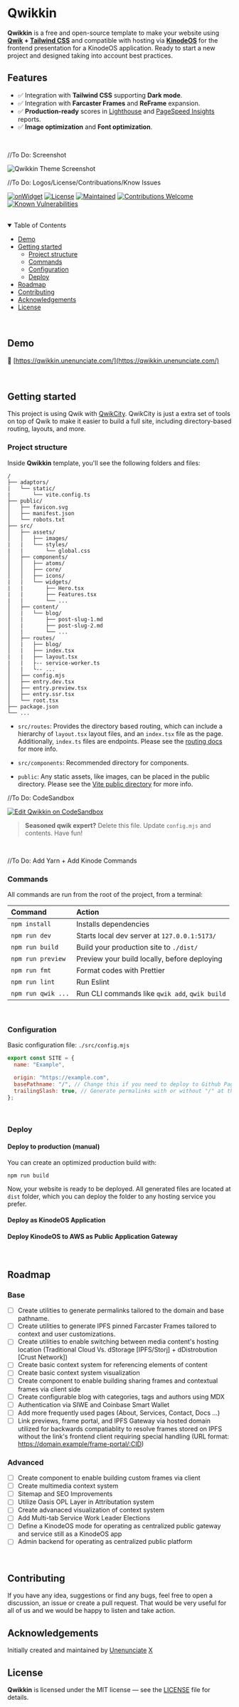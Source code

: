 # Qwikkin

**Qwikkin** is a free and open-source template to make your website using **[Qwik](https://qwik.builder.io/) + [Tailwind CSS](https://tailwindcss.com/)** and compatible with hosting via **[KinodeOS](https://kinode.org/)** for the frontend presentation for a KinodeOS application. Ready to start a new project and designed taking into account best practices.

## Features

- ✅ Integration with **Tailwind CSS** supporting **Dark mode**.
- ✅ Integration with **Farcaster Frames** and **ReFrame** expansion.
- ✅ **Production-ready** scores in [Lighthouse](https://web.dev/measure/) and [PageSpeed Insights](https://pagespeed.web.dev/) reports.
- ✅ **Image optimization** and **Font optimization**.

<br>

//To Do: Screenshot

<img src="./screenshot.jpg" alt="Qwikkin Theme Screenshot">

//To Do: Logos/License/Contribuations/Know Issues

[![onWidget](https://custom-icon-badges.demolab.com/badge/made%20by%20-onWidget-556bf2?style=flat-square&logo=onwidget&logoColor=white&labelColor=101827)](https://onwidget.com)
[![License](https://img.shields.io/github/license/onwidget/qwind?style=flat-square&color=dddddd&labelColor=000000)](https://github.com/onwidget/qwind/blob/main/LICENSE.md)
[![Maintained](https://img.shields.io/badge/maintained%3F-yes-brightgreen.svg?style=flat-square)](https://github.com/onwidget)
[![Contributions Welcome](https://img.shields.io/badge/contributions-welcome-brightgreen.svg?style=flat-square)](https://github.com/onwidget/qwind#contributing)
[![Known Vulnerabilities](https://snyk.io/test/github/onwidget/qwind/badge.svg?style=flat-square)](https://snyk.io/test/github/onwidget/qwind)

<br>

<details open>
<summary>Table of Contents</summary>

- [Demo](#demo)
- [Getting started](#getting-started)
  - [Project structure](#project-structure)
  - [Commands](#commands)
  - [Configuration](#configuration)
  - [Deploy](#deploy)
- [Roadmap](#roadmap)
- [Contributing](#contributing)
- [Acknowledgements](#acknowledgements)
- [License](#license)

</details>

<br>

## Demo

📌 [https://qwikkin.unenunciate.com/](https://qwikkin.unenunciate.com/)

<br>

## Getting started

This project is using Qwik with [QwikCity](https://qwik.builder.io/qwikcity/overview/). QwikCity is just a extra set of tools on top of Qwik to make it easier to build a full site, including directory-based routing, layouts, and more.

### Project structure

Inside **Qwikkin** template, you'll see the following folders and files:

```
/
├── adaptors/
|   └── static/
|       └── vite.config.ts
├── public/
│   ├── favicon.svg
│   ├── manifest.json
│   └── robots.txt
├── src/
│   ├── assets/
│   │   ├── images/
|   |   └── styles/
|   |       └── global.css
│   ├── components/
│   │   ├── atoms/
│   │   ├── core/
│   │   ├── icons/
|   |   └── widgets/
|   |       ├── Hero.tsx
|   |       ├── Features.tsx
|   |       └── ...
│   ├── content/
│   |   └── blog/
│   |       ├── post-slug-1.md
│   |       ├── post-slug-2.md
│   |       └── ...
│   ├── routes/
│   |   ├── blog/
│   |   ├── index.tsx
|   |   ├── layout.tsx
|   |   ├-- service-worker.ts
│   |   └-- ...
│   ├── config.mjs
│   ├── entry.dev.tsx
│   ├── entry.preview.tsx
│   ├── entry.ssr.tsx
│   └── root.tsx
├── package.json
└── ...
```

- `src/routes`: Provides the directory based routing, which can include a hierarchy of `layout.tsx` layout files, and an `index.tsx` file as the page. Additionally, `index.ts` files are endpoints. Please see the [routing docs](https://qwik.builder.io/qwikcity/routing/overview/) for more info.

- `src/components`: Recommended directory for components.

- `public`: Any static assets, like images, can be placed in the public directory. Please see the [Vite public directory](https://vitejs.dev/guide/assets.html#the-public-directory) for more info.

//To Do: CodeSandbox

[![Edit Qwikkin on CodeSandbox](https://codesandbox.io/static/img/play-codesandbox.svg)](https://githubbox.com/onwidget/qwind/tree/main)

> **Seasoned qwik expert?** Delete this file. Update `config.mjs` and contents. Have fun!

<br>

//To Do: Add Yarn + Add Kinode Commands

### Commands

All commands are run from the root of the project, from a terminal:

| Command            | Action                                         |
| :----------------- | :--------------------------------------------- |
| `npm install`      | Installs dependencies                          |
| `npm run dev`      | Starts local dev server at `127.0.0.1:5173/`   |
| `npm run build`    | Build your production site to `./dist/`        |
| `npm run preview`  | Preview your build locally, before deploying   |
| `npm run fmt`      | Format codes with Prettier                     |
| `npm run lint`     | Run Eslint                                     |
| `npm run qwik ...` | Run CLI commands like `qwik add`, `qwik build` |

<br>

### Configuration

Basic configuration file: `./src/config.mjs`

```javascript
export const SITE = {
  name: "Example",

  origin: "https://example.com",
  basePathname: "/", // Change this if you need to deploy to Github Pages, for example
  trailingSlash: true, // Generate permalinks with or without "/" at the end
};
```

<br>

### Deploy

#### Deploy to production (manual)

You can create an optimized production build with:

```shell
npm run build
```

Now, your website is ready to be deployed. All generated files are located at
`dist` folder, which you can deploy the folder to any hosting service you
prefer.

#### Deploy as KinodeOS Application



#### Deploy KinodeOS to AWS as Public Application Gateway


<br>

## Roadmap

### Base

- [ ] Create utilities to generate permalinks tailored to the domain and base pathname.
- [ ] Create utilities to generate IPFS pinned Farcaster Frames tailored to context and user customizations.
- [ ] Create utilities to enable switching between media content's hosting location (Traditional Cloud  Vs. dStorage [IPFS/Storj] + dDistrobution [Crust Network])
- [ ] Create basic context system for referencing elements of content
- [ ] Create basic context system visualization
- [ ] Create component to enable building sharing frames and contextual frames via client side
- [ ] Create configurable blog with categories, tags and authors using MDX
- [ ] Authentication via SIWE and Coinbase Smart Wallet
- [ ] Add more frequently used pages (About, Services, Contact, Docs ...)
- [ ] Link previews, frame portal, and IPFS Gateway via hosted domain utilized for backwards compatiablity to resolve frames stored on IPFS without the link's frontend client requiring special handling (URL format: https://domain.example/frame-portal/:CID)

### Advanced

- [ ] Create component to enable building custom frames via client
- [ ] Create multimedia context system
- [ ] Sitemap and SEO Improvements
- [ ] Utilize Oasis OPL Layer in Attributation system
- [ ] Create advanaced visualization of context system
- [ ] Add Multi-tab Service Work Leader Elections
- [ ] Define a KinodeOS mode for operating as centralized public gateway and service still as a KinodeOS app
- [ ] Admin backend for operating as centralized public platform

<br>

## Contributing

If you have any idea, suggestions or find any bugs, feel free to open a discussion, an issue or create a pull request.
That would be very useful for all of us and we would be happy to listen and take action.

## Acknowledgements

Initially created and maintained by [Unenunciate](https://unenunciate.com) [X](https://x.com/unenunciate)

## License

**Qwikkin** is licensed under the MIT license — see the [LICENSE](https://github.com/unenunciate/qwikkin/blob/main/LICENSE.md) file for details.
